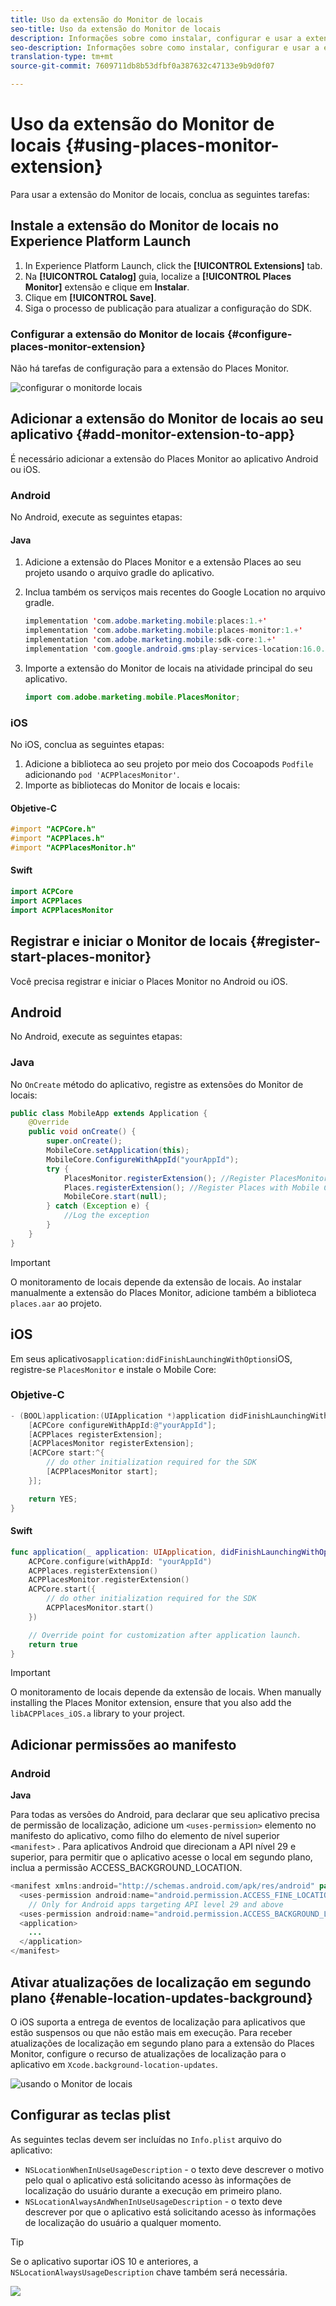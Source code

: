 ```yaml
---
title: Uso da extensão do Monitor de locais
seo-title: Uso da extensão do Monitor de locais
description: Informações sobre como instalar, configurar e usar a extensão do Places Monitor.
seo-description: Informações sobre como instalar, configurar e usar a extensão do Places Monitor.
translation-type: tm+mt
source-git-commit: 7609711db8b53dfbf0a387632c47133e9b9d0f07

---
```



# Uso da extensão do Monitor de locais {#using-places-monitor-extension}

Para usar a extensão do Monitor de locais, conclua as seguintes tarefas:

## Instale a extensão do Monitor de locais no Experience Platform Launch

1. In Experience Platform Launch, click the **[!UICONTROL Extensions]** tab.
1. Na **[!UICONTROL Catalog]** guia, localize a **[!UICONTROL Places Monitor]** extensão e clique em **Instalar**.
1. Clique em **[!UICONTROL Save]**.
1. Siga o processo de publicação para atualizar a configuração do SDK.

### Configurar a extensão do Monitor de locais {#configure-places-monitor-extension}

Não há tarefas de configuração para a extensão do Places Monitor.

![configurar o monitor](/help/assets/configure_places_monitor.png)de locais ‌

## Adicionar a extensão do Monitor de locais ao seu aplicativo {#add-monitor-extension-to-app}

É necessário adicionar a extensão do Places Monitor ao aplicativo Android ou iOS.

### Android

No Android, execute as seguintes etapas:

#### Java

1. Adicione a extensão do Places Monitor e a extensão Places ao seu projeto usando o arquivo gradle do aplicativo.

1. Inclua também os serviços mais recentes do Google Location no arquivo gradle.

   ```java
   implementation 'com.adobe.marketing.mobile:places:1.+'
   implementation 'com.adobe.marketing.mobile:places-monitor:1.+'
   implementation 'com.adobe.marketing.mobile:sdk-core:1.+'
   implementation 'com.google.android.gms:play-services-location:16.0.0'
   ```

1. Importe a extensão do Monitor de locais na atividade principal do seu aplicativo.

   ```java
   import com.adobe.marketing.mobile.PlacesMonitor;
   ```

### iOS

No iOS, conclua as seguintes etapas:

1. Adicione a biblioteca ao seu projeto por meio dos Cocoapods `Podfile` adicionando `pod 'ACPPlacesMonitor'`.
1. Importe as bibliotecas do Monitor de locais e locais:

#### Objetive-C

```objectivec
#import "ACPCore.h"
#import "ACPPlaces.h"
#import "ACPPlacesMonitor.h"
```

#### Swift

```swift
import ACPCore
import ACPPlaces
import ACPPlacesMonitor
```


## Registrar e iniciar o Monitor de locais {#register-start-places-monitor}

Você precisa registrar e iniciar o Places Monitor no Android ou iOS.

## Android

No Android, execute as seguintes etapas:

### Java

No `OnCreate` método do aplicativo, registre as extensões do Monitor de locais:

```java
public class MobileApp extends Application {
    @Override
    public void onCreate() {
        super.onCreate();
        MobileCore.setApplication(this);
        MobileCore.ConfigureWithAppId("yourAppId");
        try {
            PlacesMonitor.registerExtension(); //Register PlacesMonitor with Mobile Core
            Places.registerExtension(); //Register Places with Mobile Core
            MobileCore.start(null);
        } catch (Exception e) {
            //Log the exception
        }
    }
}
```

>[!IMPORTANT]
>
>O monitoramento de locais depende da extensão de locais. Ao instalar manualmente a extensão do Places Monitor, adicione também a biblioteca `places.aar` ao projeto.

## iOS

Em seus aplicativos`application:didFinishLaunchingWithOptions`iOS, registre-se `PlacesMonitor` e instale o Mobile Core:

### Objetive-C

```objectivec
- (BOOL)application:(UIApplication *)application didFinishLaunchingWithOptions:(NSDictionary*)launchOptions {
    [ACPCore configureWithAppId:@"yourAppId"];
    [ACPPlaces registerExtension];
    [ACPPlacesMonitor registerExtension];
    [ACPCore start:^{            
        // do other initialization required for the SDK
        [ACPPlacesMonitor start];
    }];

    return YES;
}
```

#### Swift

```swift
func application(_ application: UIApplication, didFinishLaunchingWithOptions launchOptions: [UIApplication.LaunchOptionsKey: Any]?) -> Bool {
    ACPCore.configure(withAppId: "yourAppId")
    ACPPlaces.registerExtension()       
    ACPPlacesMonitor.registerExtension()
    ACPCore.start({
        // do other initialization required for the SDK
        ACPPlacesMonitor.start()
    })

    // Override point for customization after application launch.        
    return true
}
```

>[!IMPORTANT]
>
>O monitoramento de locais depende da extensão de locais. When manually installing the Places Monitor extension, ensure that you also add the `libACPPlaces_iOS.a` library to your project.


## Adicionar permissões ao manifesto

### Android

**Java**

Para todas as versões do Android, para declarar que seu aplicativo precisa de permissão de localização, adicione um `<uses-permission>` elemento no manifesto do aplicativo, como filho do elemento de nível superior `<manifest>` . Para aplicativos Android que direcionam a API nível 29 e superior, para permitir que o aplicativo acesse o local em segundo plano, inclua a permissão ACCESS_BACKGROUND_LOCATION.

```java
<manifest xmlns:android="http://schemas.android.com/apk/res/android" package="com.adobe.placesapp">
  <uses-permission android:name="android.permission.ACCESS_FINE_LOCATION" />
    // Only for Android apps targeting API level 29 and above
  <uses-permission android:name="android.permission.ACCESS_BACKGROUND_LOCATION" />
  <application>        
    ...    
  </application>
</manifest>
```


## Ativar atualizações de localização em segundo plano {#enable-location-updates-background}

O iOS suporta a entrega de eventos de localização para aplicativos que estão suspensos ou que não estão mais em execução. Para receber atualizações de localização em segundo plano para a extensão do Places Monitor, configure o recurso de atualizações de localização para o aplicativo em `Xcode.background-location-updates`.

![usando o Monitor de locais](/help/assets/using-the-places-monitor_1.png)

## Configurar as teclas plist

As seguintes teclas devem ser incluídas no `Info.plist` arquivo do aplicativo:

* `NSLocationWhenInUseUsageDescription` - o texto deve descrever o motivo pelo qual o aplicativo está solicitando acesso às informações de localização do usuário durante a execução em primeiro plano.
* `NSLocationAlwaysAndWhenInUseUsageDescription` - o texto deve descrever por que o aplicativo está solicitando acesso às informações de localização do usuário a qualquer momento.

>[!TIP]
>
>Se o aplicativo suportar iOS 10 e anteriores, a `NSLocationAlwaysUsageDescription` chave também será necessária.

![](/help/assets/using-the-places-monitor_2.png)
